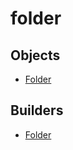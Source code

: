 # folder

## Objects

 * <span class="badge object-type-class"></span> [Folder](./object-Folder.md)
## Builders

 * <span class="badge builder"></span> [Folder](./builder-Folder.md)
